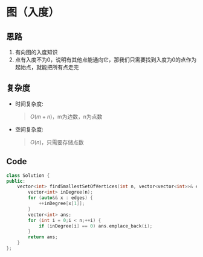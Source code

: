 # 图（入度）
## 思路
1. 有向图的入度知识
2. 点有入度不为$0$，说明有其他点能通向它，那我们只需要找到入度为$0$的点作为起始点，就能把所有点走完
## 复杂度
- 时间复杂度:
  > $O(m+n)$，m为边数，n为点数
- 空间复杂度:
  > $O(n)$，只需要存储点数

## Code
```C++ []
class Solution {
public:
    vector<int> findSmallestSetOfVertices(int n, vector<vector<int>>& edges) {
        vector<int> inDegree(n);
        for (auto&& x : edges) {
            ++inDegree[x[1]];
        }
        vector<int> ans;
        for (int i = 0;i < n;++i) {
            if (inDegree[i] == 0) ans.emplace_back(i);
        }
        return ans;
    }
};
```